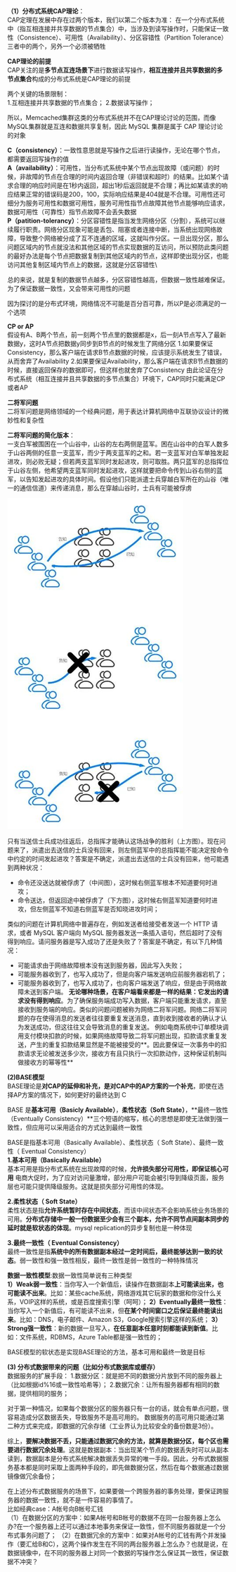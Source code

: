 **（1）分布式系统CAP理论**：\
CAP定理在发展中存在过两个版本，我们以第二个版本为准：
在一个分布式系统中（指互相连接并共享数据的节点集合）中，当涉及到读写操作时，只能保证一致性（Consistence）、可用性（Availability）、分区容错性（Partition Tolerance）三者中的两个，另外一个必须被牺牲

**CAP理论的前提**\
CAP关注的是**多节点互连场景下**进行数据读写操作，**相互连接并且共享数据的多节点集合**构成的分布式系统是CAP理论的前提

两个关键的场景限制：\
1.互相连接并共享数据的节点集合；
2.数据读写操作；

所以，Memcached集群这类的分布式系统并不在CAP理论讨论的范围，而像MySQL集群就是互连和数据共享复制，因此 MySQL 集群是属于 CAP 理论讨论的对象

**C（consistency）**：一致性意思就是写操作之后进行读操作，无论在哪个节点，都需要返回写操作的值\
**A（availability）**：可用性，当分布式系统中某个节点出现故障（或问题）的时候，非故障的节点在合理的时间内返回合理（非错误和超时）的结果。比如某个请求合理的响应时间是在1秒内返回，超出1秒后返回就是不合理；再比如某请求的响应结果正常的错误码是200，100，实际响应结果是404就是不合理。可用性还可细分为服务可用性和数据可用性，服务可用性指节点故障其他节点能够响应请求，数据可用性（可靠性）指节点故障不会丢失数据\
**P（patition-tolerancy）**：分区容错性是指当发生网络分区（分割），系统可以继续履行职责。网络分区现象可能是丢包、阻塞或者连接中断，当系统出现网络故障，导致整个网络被分成了互不连通的区域，这就叫作分区。一旦出现分区，那么问题区域内的节点就没法和其他区域的节点实现数据的互访问，所以预防此类问题的最好办法是每个节点把数据复制到其他区域内的节点，这样即使出现分区，也能访问其他复制区域内节点上的数据，这就是分区容错性\

总的来说，就是复制的数据节点越多，分区容错性越高，但数据一致性越难保证。为了保证数据一致性，又会带来可用性的问题

因为探讨的是分布式环境，网络情况不可能是百分百可靠，所以P是必须满足的一个选项

**CP or AP**\
假设有A、B两个节点，前一刻两个节点里的数据都是x，后一刻A节点写入了最新数据y，这时A节点把数据y同步到B节点的时候发生了网络分区
1.如果要保证Consistency，那么客户端在请求B节点数据的时候，应该提示系统发生了错误，从而舍弃了Availability
2.如果要保证Availability，那么客户端在请求B节点数据的时候，直接返回保存的数据即可，但这样也就舍弃了Consistency
由此论证在分布式系统（相互连接并且共享数据的多节点集合）环境下，CAP同时只能满足CP或者AP

**二将军问题**\
二将军问题是网络领域的一个经典问题，用于表达计算机网络中互联协议设计的微妙性和复杂性

**二将军问题的简化版本**：\
一支白军被围困在一个山谷中，山谷的左右两侧是蓝军。困在山谷中的白军人数多于山谷两侧的任意一支蓝军，而少于两支蓝军的之和。若一支蓝军对白军单独发起进攻，则必败无疑；但若两支蓝军同时发起进攻，则可取胜。两只蓝军的总指挥位于山谷左侧，他希望两支蓝军同时发起进攻，这样就要把命令传到山谷右侧的蓝军，以告知发起进攻的具体时间。假设他们只能派遣士兵穿越白军所在的山谷（唯一的通信信道）来传递消息，那么在穿越山谷时，士兵有可能被俘虏

![image](https://github.com/xiaoyuge/Tech-Notes/blob/main/%E5%88%86%E5%B8%83%E5%BC%8F%E7%B3%BB%E7%BB%9F/resources/twogenerals.jpg)

只有当送信士兵成功往返后，总指挥才能确认这场战争的胜利（上方图）。现在问题来了，派遣出去送信的士兵没有回来，则左侧蓝军中的总指挥能不能决定按命令中约定的时间发起进攻？答案是不确定，派遣出去送信的士兵没有回来，他可能遇到两种状况：

* 命令还没送达就被俘虏了（中间图），这时候右侧蓝军根本不知道要何时进攻；
* 命令送达，但返回途中被俘虏了（下方图），这时候右侧蓝军知道要何时进攻，但左侧蓝军不知道右侧蓝军是否知晓进攻时间；

类似的问题在计算机网络中普遍存在，例如发送者给接受者发送一个 HTTP 请求，或者 MySQL 客户端向 MySQL 服务器发送一条插入语句，然后超时了没有得到响应。请问服务器是写入成功了还是失败了？答案是不确定，有以下几种情况：

* 可能请求由于网络故障根本没有送到服务器，因此写入失败；
* 可能服务器收到了，也写入成功了，但是向客户端发送响应前服务器宕机了；
* 可能服务器收到了，也写入成功了，也向客户端发送了响应，但是由于网络故障未送到客户端。
**无论哪种场景，在客户端看来都是一样的结果：它发出的请求没有得到响应**。为了确保服务端成功写入数据，客户端只能重发请求，直至接收到服务端的响应。类似的问题问题被称为网络二将军问题。网络二将军问题的存在使得消息的发送者往往要重复发送消息，直到收到接收者的确认才认为发送成功，但这往往又会导致消息的重复发送。 例如电商系统中订单模块调用支付模块扣款的时候，如果网络故障导致二将军问题出现，扣款请求重复发送，产生的重复扣款结果显然是不能被接受的**。因此要保证一次事务中的扣款请求无论被发送多少次，接收方有且只执行一次扣款动作，这种保证机制叫做接收方的幂等性**

**(2)BASE模型**\
BASE理论是**对CAP的延伸和补充，是对CAP中的AP方案的一个补充**，即使在选择AP方案的情况下，如何更好的最终达到 C

BASE 是**基本可用（Basicly Available）**，**柔性状态（Soft State）**，**最终一致性（Eventually Consistency）**三个短语的缩写，核心的思想是即使无法做到强一致性，但应用可以采用适合的方式达到最终一致性

BASE是指基本可用（Basically Available）、柔性状态（ Soft State）、最终一致性（ Eventual Consistency）\
**1.基本可用（Basically Available）**\
基本可用是指分布式系统在出现故障的时候，**允许损失部分可用性，即保证核心可用**
电商大促时，为了应对访问量激增，部分用户可能会被引导到降级页面，服务层也可能只提供降级服务。这就是损失部分可用性的体现。

**2.柔性状态（ Soft State）**\
柔性状态是指**允许系统暂时存在中间状态**，而该中间状态不会影响系统业务场景的可用。**分布式存储中一般一份数据至少会有三个副本，允许不同节点间副本同步的延时就是软状态的体现**。mysql replication的异步复制也是一种体现

**3.最终一致性（ Eventual Consistency）**\
最终一致性是指**系统中的所有数据副本经过一定时间后，最终能够达到一致的状态**。弱一致性和强一致性相反，最终一致性是弱一致性的一种特殊情况

**数据一致性模型**:数据一致性简单说有三种类型\
**1）Weak弱一致性**：当你写入一个新值后，读操作在数据副本**上可能读出来，也可能读不出来**。比如：某些cache系统，网络游戏其它玩家的数据和你没什么关系，VOIP这样的系统，或是百度搜索引擎（呵呵）；
**2）Eventually最终一致性**：当你写入一个新值后，有可能读不出来，但**在某个时间窗口之后保证最终能读出来**。比如：DNS，电子邮件、Amazon S3，Google搜索引擎这样的系统；
**3）Strong强一致性**：新的数据一旦写入，**在任意副本任意时刻都能读到新值**。比如：文件系统，RDBMS，Azure Table都是强一致性的；

BASE模型的软状态是实现BASE理论的方法，基本可用和最终一致是目标

**(3) 分布式数据带来的问题（比如分布式数据库或缓存）**\
数据服务的扩展手段：
1.数据分区：就是把不同的数据分片放到不同的服务器上（比如根据id%16或一致性哈希等）；
2.数据冗余：让所有服务器都有相同的数据，提供相同的服务；

对于第一种情况，如果每个数据分区的服务器只有一台的话，就会有单点问题，很容易造成分区数据丢失，导致服务不是高可用的。
数据服务的高可用只能通过第二种方式来完成，即数据的冗余存储（工业界认为比较安全的备份数是3份）。

综上，**要解决数据不丢，只能通过数据冗余的方法，就算是数据分区，每个区也需要进行数据冗余处理**。这就是数据副本：当出现某个节点的数据丢失时可以从副本读到，数据副本是分布式系统解决数据丢失异常的唯一手段。因此，分布式数据服务基本都是同时采取上面两种手段的，即先做数据分区，然后在每个数据通过数据镜像做冗余备份；

在上述分布式数据服务的场景下，如果要做一个跨服务器的事务处理，要保证跨服务器的数据一致性，就不是一件容易的事情了。\
比如经典case：A帐号向B帐号汇钱\
（1）在数据分区的方案中：如果A帐号和B帐号的数据不在同一台服务器上怎么办?在一个服务器上还可以通过本地事务来保证一致性，但不同服务器就是一个分布式事务问题了；
（2）在数据冗余的方案中：如果对A帐号的汇钱有两个并发操作（要汇给B和C），这两个操作发生在不同的两台服务器上怎么办？也就是说，在数据镜像中，在不同的服务器上对同一个数据的写操作怎么保证其一致性，保证数据不冲突？
